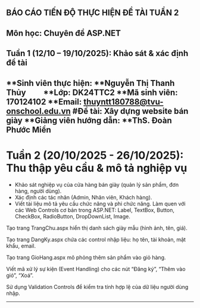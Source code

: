 ## BÁO CÁO TIẾN ĐỘ THỰC HIỆN ĐỀ TÀI TUẦN 2
## Môn học: Chuyên đề ASP.NET
## Tuần 1 (12/10 – 19/10/2025): Khảo sát & xác định đề tài
**Sinh viên thực hiện: **Nguyễn Thị Thanh Thủy  
**Lớp: DK24TTC2
**Mã sinh viên: 170124102
**Email: thuyntt180788@tvu-onschool.edu.vn
#Đề tài: Xây dựng website bán giày
**Giảng viên hướng dẫn: **ThS. Đoàn Phước Miền
---

# Tuần 2 (20/10/2025 - 26/10/2025): Thu thập yêu cầu & mô tả nghiệp vụ
*	Khảo sát nghiệp vụ của cửa hàng bán giày (quản lý sản phẩm, đơn hàng, người dùng).
*	Xác định các tác nhân (Admin, Nhân viên, Khách hàng).
*	Viết tài liệu mô tả yêu cầu chức năng và phi chức năng.
Làm quen với các Web Controls cơ bản trong ASP.NET:
Label, TextBox, Button, CheckBox, RadioButton, DropDownList, Image.

Tạo trang TrangChu.aspx hiển thị danh sách giày mẫu (hình ảnh, tên, giá).

Tạo trang DangKy.aspx chứa các control nhập liệu: họ tên, tài khoản, mật khẩu, email.

Tạo trang GioHang.aspx mô phỏng thêm sản phẩm vào giỏ hàng.

Viết mã xử lý sự kiện (Event Handling) cho các nút “Đăng ký”, “Thêm vào giỏ”, “Xoá”.

Sử dụng Validation Controls để kiểm tra tính hợp lệ của dữ liệu người dùng nhập.

---
